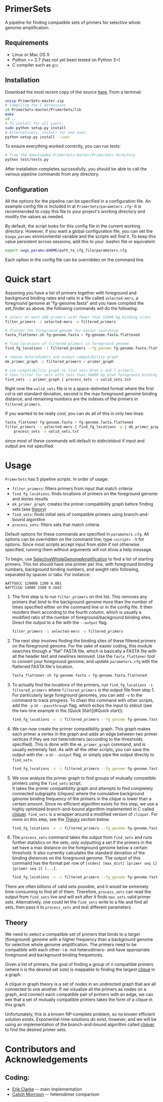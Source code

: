 PrimerSets
==========

A pipeline for finding compatible sets of primers for selective whole genome amplification.

Requirements
-------------
- Linux or Mac OS X
- Python >= 2.7 (has not yet been tested on Python 3+)
- C compiler such as `gcc`


Installation
-----------

Download the most recent copy of the source [here](https://github.com/BrissonEEDS/PrimerSets/archive/master.zip). From a terminal:
```sh
unzip PrimerSets-master.zip
# Compiling the C extensions
cd PrimerSets-master/PrimerSets/lib
make
cd ..
# To install for all users:
sudo python setup.py install
# Alternatively, install for one user:
python setup.py install --user
```

To ensure everything worked correctly, you can run tests:
```sh
# from the downloaded PrimerSets-master/PrimerSets directory
python test/tests.py
```

After installation completes successfully, you should be able to call the various pipeline commands from any directory.

Configuration
-------------
All the options for the pipeline can be specified in a configuration file. An example config file is included in at `PrimerSets/parameters.cfg`- it is recommended to copy this file to your project's working directory and modify the values as needed.

By default, the script looks for this config file in the current working directory. However, if you want a global configuration file, you can set the `$swga_params` environmental variable and the scripts will find it. To keep this value persistent across sessions, add this to your .bashrc file or equivalent:
```sh
export swga_params=$HOME/path_to_cfg_file/parameters.cfg
```

Each option in the config file can be overridden on the command line.

# Quick start

Assuming you have a list of primers together with foreground and background binding rates and ratio in a file called `selected-mers`, a foreground genome at "fg-genome.fasta" and you have compiled the set_finder as above, the following commands will do the following:


```sh
# select at most 200 primers with fewer than 12000 bg binding sites
filter_primers -i selected-mers -o filtered_primers

# flatten the foreground genome for easier searching
fasta_flattener.sh fg-genome.fasta > fg-genome.fasta.flattened

# find locations of filtered primers in foreground genome
find_fg_locations -i filtered_primers --fg_genome fg-genome.fasta.flattened

# remove heterodimers and output compatibility graph
mk_primer_graph -i filtered_primers > primer_graph

# use compatibility graph to find sets btwn 2 and 7 primers,
# then filter for sets with less than 36000 bp btwn foreground binding sites
find_sets -i primer_graph | process_sets -o valid_sets.txt
```
Right now the `valid_sets` file is in a space-delimited format where the first col is set standard deviation, second is the max foreground genome binding distance, and remaining numbers are the indexes of the primers in `filtered_primers`.

If you wanted to be really cool, you can do all of this in only two lines:
```sh
fasta_flattener fg-genome.fasta > fg-genome.fasta.flattened
filter_primers -i selected-mers | find_fg_locations -p | mk_primer_graph | find_sets | \
    process_sets -o valid_sets.txt
```
since most of these commands will default to stdin/stdout if input and output are not specified.

# Usage
`PrimerSets` has 5 pipeline scripts. In order of usage:
- `filter_primers`: filters primers from input that match criteria
- `find_fg_locations`: finds locations of primers on the foreground genome and stores results
- `mk_primer_graph`: creates the primer compatibility graph before finding sets (see [theory](#Theory))
- `find_sets`: finds initial sets of compatible primers using branch-and-bound algorithm
- `process_sets`: filters sets that match criteria

Default options for these commands are specified in `parameters.cfg`. All options can be overridden on the command line; type `<script> -h` for options. Since most scripts accept input from stdin if not otherwise specified, running them without arguments will not show a help message.

To begin, use [SelectiveWholeGenomeAmplification](https://github.com/mutantturkey/SelectiveWholeGenomeAmplification) to find a list of starting primers. This list should have one primer per line, with foreground binding numbers, background binding numbers, and weight ratio following, separated by spaces or tabs. For instance:
```
AATTGGCC 120000 1200 0.001
AATTCCGG 14000 2300 0.1642
```

1.  The first step is to run `filter_primers` on this list. This removes any primers that bind to the background
    genome more than the number of times specified either on the command line or in the config file. It then
    reorders them according to the fourth column, which is usually a modified ratio of the number of
    foreground/background binding sites. Direct the output to a file with the `--output` flag.
    ```sh
    filter_primers -i selected-mers -o filtered_primers
    ```

2. The next step involves finding the binding sites of these filtered primers on the foreground genome. For the
    sake of easier coding, this module searches through a "flat" FASTA file, which is basically a FASTA file
    with all the header text and newlines removed. Use the `fasta_flattener` tool to convert your foreground
    genome, and update `parameters.cfg` with the flattened FASTA file's location.
    ```sh
    fasta_flattener.sh fg-genome.fasta > fg-genome.fasta.flattened
    ```

3. To actually find the locations of the primers, run `find_fg_locations -i filtered_primers` where
    `filtered_primers` is the output file from step 1. For particularly large foreground genomes, you can add
    `-v` to the command to track progress. To chain this command with other scripts, add the `-p` or
    `--passthrough` flag, which echos the input to stdout (see the two-line example in the
    [Quick Start](#Quick start)).
    ```sh
    find_fg_locations -v -i filtered_primers --fg_genome fg-genome.fasta.flattened
    ```

4. We can now create the primer compatibility graph. This graph makes each primer a vertex in the graph and adds
    an edge between two primer vertices if they are not heterodimers (according to the thresholds specified).
    This is done with the `mk_primer_graph` command, and is usually extremely fast. As with all the other
    scripts, you can save the output with the `-o` or `--output` flag, or simply pipe the output directly to
    `find_sets`.
    ```sh
    find_fg_locations -v -i filtered_primers --fg_genome fg-genome.fasta.flattened
    ```

5. We now analyze the primer graph to find groups of mutually compatible primers using the `find_sets` script.  
    It takes the primer compatibility graph and attempts to find completely connected subgraphs (cliques) where
    the cumulative background genome binding frequency of the primers in the clique is lower than a certain
    amount. Since no efficient algorithm exists for this step, we use a highly optimized branch-and-bound
    algorithm implemented in C called [cliquer](http://users.tkk.fi/~pat/cliquer.html). `find_sets` is a wrapper
    around a modified version of `cliquer`. For more on this step, see the [Theory](#theory) section below.
    ```sh
    find_fg_locations -v -i filtered_primers --fg_genome fg-genome.fasta.flattened
    ```

6. The `process_sets` command takes the output from `find_sets` and runs further statistics on the sets, only
    outputting a set if the primers in the set have a max distance on the foreground genome below a certain
    threshold. It also currently calculates the standard deviation of the binding distances on the foreground
    genome. The output of this command has the format per row of
    `[stdev] [max_dist] [primer seq 1] [primer seq 2] [...]`.
    ```sh
    find_fg_locations -v -i filtered_primers --fg_genome fg-genome.fasta.flattened
    ```

There are often billions of valid sets possible, and it would be extremely time-consuming to find all of them. Therefore, `process_sets` can read the output from `find_sets` live and will exit after it finds `max_sets` valid primer sets. Alternatively, one could let the `find_sets` write to a file and find all sets, then pass it to `process_sets` and test different parameters.


## Theory

We need to select a compatible set of primers that binds to a target (foreground) genome with a higher frequency than a background genome for selective whole genome amplification. The primers need to be compatible with each other- i.e. not heterodimers- and have appropriate foreground and background binding frequencies.

Given a list of primers, the goal of finding a group of _n_ compatible primers (where _n_ is the desired set size) is mappable to finding the largest [clique](https://en.wikipedia.org/wiki/Clique_(graph_theory)) in a graph.

A clique in graph theory is a set of nodes in an undirected graph that are all connected to one another. If we visualize all the primers as nodes on a graph, and connect each compatible pair of primers with an edge, we can see that a set of mutually compatible primers takes the form of a clique in this graph.

Unfortunately, this is a known NP-complete problem, so no known efficient solution exists. Exponential-time solutions do exist, however, and we will be using an implementation of the branch-and-bound algorithm called [cliquer](http://users.tkk.fi/~pat/cliquer.html) to find the desired primer sets.

# Contributors and Acknowledgements

## Coding:
  - [Erik Clarke](https://github.com/eclarke) -- main implementation
  - [Calvin Morrison](https://github.com/mutantturkey) -- heterodimer comparison
